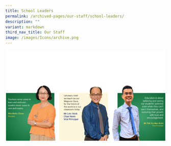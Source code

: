 ```yaml
---
title: School Leaders
permalink: /archived-pages/our-staff/school-leaders/
description: ""
variant: markdown
third_nav_title: Our Staff
image: /images/Icons/archive.png
---
```

<img alt="Our School Leaders: Mrs Betty Chow, Mr Kevin Lim and Mr Alvin Pek" src="/images/Our%20Story/Organisation%20Chart/School%20Leaders/01school_leaders2025.png">



<style>	
	img {
		font-style: italic;
		max-width: 100%;
		height: auto;
		vertical-align: middle;
		background-repeat: no- repeat;
		background-size: cover;
	}
	</style>